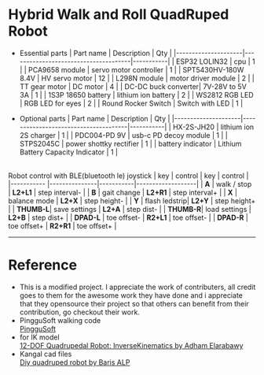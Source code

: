 # Hybrid Walk and Roll QuadRuped Robot

- Essential parts
  | Part name           | Description                          |  Qty     |
  |---------------------|--------------------------------------|-----------|
  | ESP32 LOLIN32       | cpu                                  | 1         |
  | PCA9658 module      | servo motor controller               | 1         |
  | SPT5430HV-180W 8.4V | HV servo motor                       | 12        |
  | L298N module        | motor driver module                  | 2         |
  | TT gear motor       | DC motor                             | 4         |
  | DC-DC buck converter| 7V-28V to 5V 3A                      | 1         |
  | 1S3P 18650 battery  | lithium ion battery                  | 2         |
  | WS2812 RGB LED      | RGB LED for eyes                     | 2         |
  | Round Rocker Switch | Switch with LED                      | 1         |

- Optional parts
  | Part name           | Description                          |  Qty     |
  |---------------------|--------------------------------------|-----------|
  | HX-2S-JH20          | lithium ion 2S charger               | 1         |
  | PDC004-PD 9V        | usb-c PD decoy module                | 1         |
  | STPS2045C           | power shottky rectifier              | 1         |
  | battery indicator   | Lithium Battery Capacity Indicator   | 1         |
<br><br>

Robot control with BLE(bluetooth le) joystick
  | key        |    control    |  key      |  control          |
  |----------- |---------------|-----------|-------------------|
  | **A**      | walk / stop   | **L2+L1** | step interval-    |
  | **B**      | gait change   | **L2+R1** | step interval+    |
  | **X**      | balance mode  | **L2+X**  | step height-      |
  | **Y**      | flash ledstrip| **L2+Y**  | step height+      |
  | **THUMB-L**| save settings | **L2+A**  | step dist-        |
  | **THUMB-R**| load settings | **L2+B**  | step dist+        |
  | **DPAD-L** | toe offset-   | **R2+L1** | toe offset-       |
  | **DPAD-R** | toe offset+   | **R2+R1** | toe offset+       |

----
# Reference
  - This is a modified project. I appreciate the work of contributers, all credit goes to them for the awesome work they have done and i appreciate that they opensource their project so that others can benefit from their contribution, go checkout their work.
  - PingguSoft walking code<br>
    [PingguSoft](https://github.com/PingguSoft/esp32_quadruped.git)
  - for IK model<br>
    [12-DOF Quadrupedal Robot: InverseKinematics by Adham Elarabawy](https://www.adham-e.dev/pdf/IK_Model.pdf)
  - Kangal cad files<br>
    [Diy quadruped robot by Baris ALP](https://grabcad.com/library/diy-quadruped-robot-1)

